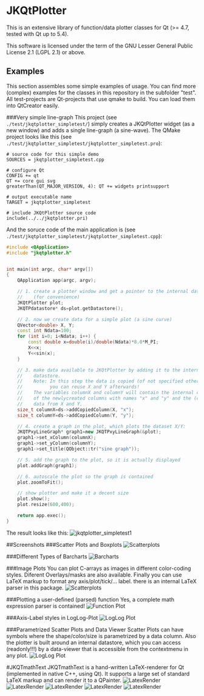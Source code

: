 # JKQtPlotter
This is an extensive library of function/data plotter classes for Qt (>= 4.7, tested with Qt up to 5.4).

This software is licensed under the term of the GNU Lesser General Public License 2.1 
(LGPL 2.1) or above. 

## Examples
This section assembles some simple examples of usage. You can find more (complex) examples for the classes in this repository in the subfolder "test". All test-projects are Qt-projects that use qmake to build. You can load them into QtCreator easily.

###Very simple line-graph
This project (see `./test/jkqtplotter_simpletest/`) simply creates a JKQtPlotter widget (as a new window) and adds a single line-graph (a sine-wave).
The QMake project looks like this (see `./test/jkqtplotter_simpletest/jkqtplotter_simpletest.pro`):
```qmake
# source code for this simple demo
SOURCES = jkqtplotter_simpletest.cpp 

# configure Qt
CONFIG += qt
QT += core gui svg
greaterThan(QT_MAJOR_VERSION, 4): QT += widgets printsupport

# output executable name
TARGET = jkqtplotter_simpletest

# include JKQtPlotter source code
include(../../jkqtplotter.pri)
```
And the soruce code of the main application is (see `./test/jkqtplotter_simpletest/jkqtplotter_simpletest.cpp`):
```c++
#include <QApplication>
#include "jkqtplotter.h"


int main(int argc, char* argv[])
{
    QApplication app(argc, argv);

    // 1. create a plotter window and get a pointer to the internal datastore 
	//    (for convenience)
    JKQtPlotter plot;
    JKQTPdatastore* ds=plot.getDatastore();

    // 2. now we create data for a simple plot (a sine curve)
    QVector<double> X, Y;
    const int Ndata=100;
    for (int i=0; i<Ndata; i++) {
        const double x=double(i)/double(Ndata)*8.0*M_PI;
        X<<x;
        Y<<sin(x);
    }

    // 3. make data available to JKQtPlotter by adding it to the internal 
	//    datastore.
    //    Note: In this step the data is copied (of not specified otherwise), so
    //          you can reuse X and Y afterwards!
    //    The variables columnX and columnY will contain the internal column ID 
    //    of the newlycreated columns with names "x" and "y" and the (copied) 
	//    data from X and Y.
    size_t columnX=ds->addCopiedColumn(X, "x");
    size_t columnY=ds->addCopiedColumn(Y, "y");

    // 4. create a graph in the plot, which plots the dataset X/Y:
    JKQTPxyLineGraph* graph1=new JKQTPxyLineGraph(&plot);
    graph1->set_xColumn(columnX);
    graph1->set_yColumn(columnY);
    graph1->set_title(QObject::tr("sine graph"));

    // 5. add the graph to the plot, so it is actually displayed
    plot.addGraph(graph1);

    // 6. autoscale the plot so the graph is contained
    plot.zoomToFit();

    // show plotter and make it a decent size
    plot.show();
    plot.resize(600,400);

    return app.exec();
}
```
The result looks like this:
![jkqtplotter_simpletest1](https://raw.githubusercontent.com/jkriege2/JKQtPlotter/master/screenshots/jkqtplotter_simpletest1.png)


##Screenshots
###Scatter Plots and Boxplots
![Scatterplots](https://raw.githubusercontent.com/jkriege2/JKQtPlotter/master/screenshots/screen_scatter.png)

###Different Types of Barcharts
![Barcharts](https://raw.githubusercontent.com/jkriege2/JKQtPlotter/master/screenshots/screen_barcharts.png)

###Image Plots
You can plot C-arrays as images in different color-coding styles. Diferent Overlays/masks are also available. Finally you can use LaTeX markup to format any axis/plot/tick/... label. there is an internal LaTeX parser in this package.
![Scatterplots](https://raw.githubusercontent.com/jkriege2/JKQtPlotter/master/screenshots/screen_images_latex.png)


###Plotting a user-defined (parsed) function
Yes, a complete math expression parser is contained!
![Function Plot](https://raw.githubusercontent.com/jkriege2/JKQtPlotter/master/screenshots/screen_functionplot.png)

###Axis-Label styles in LogLog-Plot
![LogLog Plot](https://raw.githubusercontent.com/jkriege2/JKQtPlotter/master/screenshots/screen_loglog.png)


###Parametrized Scatter Plots and Data Viewer
Scatter Plots can have symbols where the shape/color/size is parametrized by a data column. Also the plotter is built around an internal datastore, which you can access (readonly!!!) by a data-viewer that is accessible from the contextmenu in any plot.
![LogLog Plot](https://raw.githubusercontent.com/jkriege2/JKQtPlotter/master/screenshots/screen_parmetrizedplots_datatable.png)


#JKQTmathText
JKQTmathText is a hand-written LaTeX-renderer for Qt (implemented in native C++, using Qt). It supports a large set of standard LaTeX markup and can render it to a QPainter.
![LatexRender](https://raw.githubusercontent.com/jkriege2/JKQtPlotter/master/screenshots/mscreen_schroedinger.png)
![LatexRender](https://raw.githubusercontent.com/jkriege2/JKQtPlotter/master/screenshots/mscreen_rottaion.png)
![LatexRender](https://raw.githubusercontent.com/jkriege2/JKQtPlotter/master/screenshots/mscreen_maxwell.png)
![LatexRender](https://raw.githubusercontent.com/jkriege2/JKQtPlotter/master/screenshots/mscreen_cauchy.png)
![LatexRender](https://raw.githubusercontent.com/jkriege2/JKQtPlotter/master/screenshots/mscreen_sd.png)

